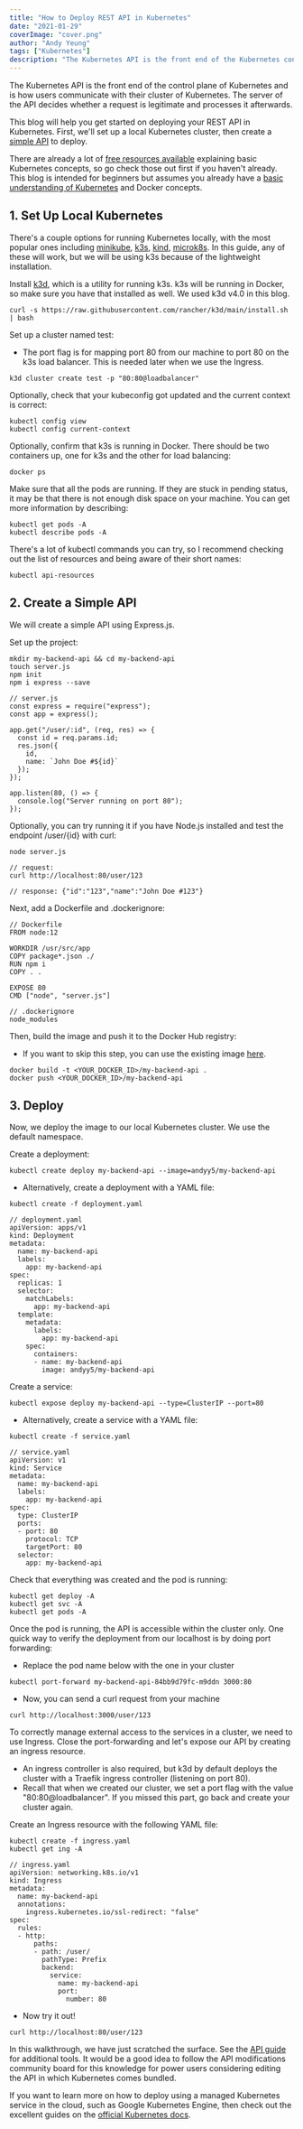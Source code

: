 ```yaml
---
title: "How to Deploy REST API in Kubernetes"
date: "2021-01-29"
coverImage: "cover.png"
author: "Andy Yeung"
tags: ["Kubernetes"]
description: "The Kubernetes API is the front end of the Kubernetes control plane, Check out how to create and deploy a REST API in local Kubernetes."
---
```


The Kubernetes API is the front end of the control plane of Kubernetes and is how users communicate with their cluster of Kubernetes. The server of the API decides whether a request is legitimate and processes it afterwards.

This blog will help you get started on deploying your REST API in Kubernetes. First, we'll set up a local Kubernetes cluster, then create a [simple API](https://www.loginradius.com/blog/async/what-is-an-api/) to deploy.

There are already a lot of [free resources available](https://www.quora.com/What-are-the-best-resources-to-learn-Kubernetes) explaining basic Kubernetes concepts, so go check those out first if you haven't already. This blog is intended for beginners but assumes you already have a [basic understanding of Kubernetes](https://www.loginradius.com/blog/async/understanding-kubernetes/) and Docker concepts.

## 1. Set Up Local Kubernetes

There's a couple options for running Kubernetes locally, with the most popular ones including [minikube](https://github.com/kubernetes/minikube), [k3s](https://github.com/k3s-io/k3s), [kind](https://github.com/kubernetes-sigs/kind), [microk8s](https://github.com/ubuntu/microk8s). In this guide, any of these will work, but we will be using k3s because of the lightweight installation.

Install [k3d](https://github.com/rancher/k3d), which is a utility for running k3s. k3s will be running in Docker, so make sure you have that installed as well. We used k3d v4.0 in this blog.

```
curl -s https://raw.githubusercontent.com/rancher/k3d/main/install.sh | bash
```

Set up a cluster named test:
- The port flag is for mapping port 80 from our machine to port 80 on the k3s load balancer. This is needed later when we use the Ingress.

```
k3d cluster create test -p "80:80@loadbalancer"
```

Optionally, check that your kubeconfig got updated and the current context is correct:

```
kubectl config view
kubectl config current-context
```

Optionally, confirm that k3s is running in Docker. There should be two containers up, one for k3s and the other for load balancing:

```
docker ps
```

Make sure that all the pods are running. If they are stuck in pending status, it may be that there is not enough disk space on your machine. You can get more information by describing:

```
kubectl get pods -A
kubectl describe pods -A
```

There's a lot of kubectl commands you can try, so I recommend checking out the list of resources and being aware of their short names:

```
kubectl api-resources
```

## 2. Create a Simple API

We will create a simple API using Express.js.

Set up the project:

```
mkdir my-backend-api && cd my-backend-api
touch server.js
npm init
npm i express --save
```

```
// server.js
const express = require("express");
const app = express();

app.get("/user/:id", (req, res) => {
  const id = req.params.id;
  res.json({
    id,
    name: `John Doe #${id}`
  });
});

app.listen(80, () => {
  console.log("Server running on port 80");
});
```

Optionally, you can try running it if you have Node.js installed and test the endpoint /user/{id} with curl:

```
node server.js

// request:
curl http://localhost:80/user/123

// response: {"id":"123","name":"John Doe #123"}
```

Next, add a Dockerfile and .dockerignore:

```
// Dockerfile
FROM node:12

WORKDIR /usr/src/app
COPY package*.json ./
RUN npm i
COPY . .

EXPOSE 80
CMD ["node", "server.js"]
```

```
// .dockerignore
node_modules
```

Then, build the image and push it to the Docker Hub registry:
- If you want to skip this step, you can use the existing image [here](https://hub.docker.com/r/andyy5/my-backend-api).

```
docker build -t <YOUR_DOCKER_ID>/my-backend-api .
docker push <YOUR_DOCKER_ID>/my-backend-api
```

## 3. Deploy

Now, we deploy the image to our local Kubernetes cluster. We use the default namespace.

Create a deployment:

```
kubectl create deploy my-backend-api --image=andyy5/my-backend-api
```

- Alternatively, create a deployment with a YAML file:

```
kubectl create -f deployment.yaml
```

```
// deployment.yaml
apiVersion: apps/v1
kind: Deployment
metadata:
  name: my-backend-api
  labels:
    app: my-backend-api
spec:
  replicas: 1
  selector:
    matchLabels:
      app: my-backend-api
  template:
    metadata:
      labels:
        app: my-backend-api
    spec:
      containers:
      - name: my-backend-api
        image: andyy5/my-backend-api
```

Create a service:

```
kubectl expose deploy my-backend-api --type=ClusterIP --port=80
```

- Alternatively, create a service with a YAML file:

```
kubectl create -f service.yaml
```

```
// service.yaml
apiVersion: v1
kind: Service
metadata:
  name: my-backend-api
  labels:
    app: my-backend-api
spec:
  type: ClusterIP
  ports:
  - port: 80
    protocol: TCP
    targetPort: 80
  selector:
    app: my-backend-api
```

Check that everything was created and the pod is running:

```
kubectl get deploy -A
kubectl get svc -A
kubectl get pods -A
```

Once the pod is running, the API is accessible within the cluster only. One quick way to verify the deployment from our localhost is by doing port forwarding:
- Replace the pod name below with the one in your cluster

```
kubectl port-forward my-backend-api-84bb9d79fc-m9ddn 3000:80
```

- Now, you can send a curl request from your machine

```
curl http://localhost:3000/user/123
```

To correctly manage external access to the services in a cluster, we need to use Ingress. Close the port-forwarding and let's expose our API by creating an ingress resource.
- An ingress controller is also required, but k3d by default deploys the cluster with a Traefik ingress controller (listening on port 80).
- Recall that when we created our cluster, we set a port flag with the value "80:80@loadbalancer". If you missed this part, go back and create your cluster again.

Create an Ingress resource with the following YAML file:

```
kubectl create -f ingress.yaml
kubectl get ing -A
```

```
// ingress.yaml
apiVersion: networking.k8s.io/v1
kind: Ingress
metadata:
  name: my-backend-api
  annotations:
    ingress.kubernetes.io/ssl-redirect: "false"
spec:
  rules:
  - http:
      paths:
      - path: /user/
        pathType: Prefix
        backend:
          service:
            name: my-backend-api
            port:
              number: 80
```

- Now try it out!

```
curl http://localhost:80/user/123
```

In this walkthrough, we have just scratched the surface. See the [API guide](https://kubernetes.io/docs/reference/) for additional tools. It would be a good idea to follow the API modifications community board for this knowledge for power users considering editing the API in which Kubernetes comes bundled.

If you want to learn more on how to deploy using a managed Kubernetes service in the cloud, such as Google Kubernetes Engine, then check out the excellent guides on the [official Kubernetes docs](https://kubernetes.io/docs/tutorials/stateless-application/expose-external-ip-address/).
